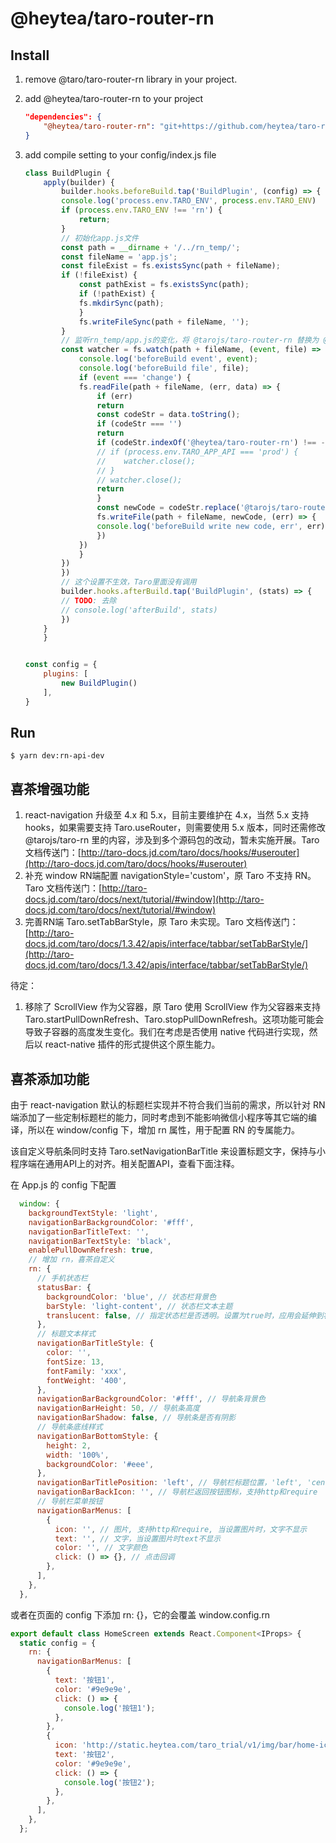 # @heytea/taro-router-rn

## Install

1. remove @taro/taro-router-rn library in your project.
2. add @heytea/taro-router-rn to your project

    ```json
    "dependencies": {
        "@heytea/taro-router-rn": "git+https://github.com/heytea/taro-router-rn.git"
    }
    ```
3. add compile setting to your config/index.js file

    ```javascript
    class BuildPlugin {
        apply(builder) {
            builder.hooks.beforeBuild.tap('BuildPlugin', (config) => {
            console.log('process.env.TARO_ENV', process.env.TARO_ENV)
            if (process.env.TARO_ENV !== 'rn') {
                return;
            }
            // 初始化app.js文件
            const path = __dirname + '/../rn_temp/';
            const fileName = 'app.js';
            const fileExist = fs.existsSync(path + fileName);
            if (!fileExist) {
                const pathExist = fs.existsSync(path);
                if (!pathExist) {
                fs.mkdirSync(path);
                }
                fs.writeFileSync(path + fileName, '');
            }
            // 监听rn_temp/app.js的变化，将 @tarojs/taro-router-rn 替换为 @heytea/taro-router-rn
            const watcher = fs.watch(path + fileName, (event, file) => {
                console.log('beforeBuild event', event);
                console.log('beforeBuild file', file);
                if (event === 'change') {
                fs.readFile(path + fileName, (err, data) => {
                    if (err)
                    return
                    const codeStr = data.toString();
                    if (codeStr === '')
                    return
                    if (codeStr.indexOf('@heytea/taro-router-rn') !== -1) {
                    // if (process.env.TARO_APP_API === 'prod') {
                    //    watcher.close();
                    // }
                    // watcher.close();
                    return
                    }
                    const newCode = codeStr.replace('@tarojs/taro-router-rn', '@heytea/taro-router-rn')
                    fs.writeFile(path + fileName, newCode, (err) => {
                    console.log('beforeBuild write new code, err', err);
                    })
                })
                }
            })
            })
            // 这个设置不生效，Taro里面没有调用
            builder.hooks.afterBuild.tap('BuildPlugin', (stats) => {
            // TODO: 去除
            // console.log('afterBuild', stats)
            })
        }
        }


    const config = { 
        plugins: [
            new BuildPlugin()
        ],
    }
    ```

## Run

```
$ yarn dev:rn-api-dev
```

## 喜茶增强功能

1. react-navigation 升级至 4.x 和 5.x，目前主要维护在 4.x，当然 5.x 支持 hooks，如果需要支持 Taro.useRouter，则需要使用 5.x 版本，同时还需修改 @tarojs/taro-rn 里的内容，涉及到多个源码包的改动，暂未实施开展。Taro 文档传送门：[http://taro-docs.jd.com/taro/docs/hooks/#userouter](http://taro-docs.jd.com/taro/docs/hooks/#userouter)
2. 补充 window RN端配置 navigationStyle='custom'，原 Taro 不支持 RN。Taro 文档传送门：[http://taro-docs.jd.com/taro/docs/next/tutorial/#window](http://taro-docs.jd.com/taro/docs/next/tutorial/#window)
3. 完善RN端 Taro.setTabBarStyle，原 Taro 未实现。Taro 文档传送门：[http://taro-docs.jd.com/taro/docs/1.3.42/apis/interface/tabbar/setTabBarStyle/](http://taro-docs.jd.com/taro/docs/1.3.42/apis/interface/tabbar/setTabBarStyle/)



待定：

1. 移除了 ScrollView 作为父容器，原 Taro 使用 ScrollView 作为父容器来支持 Taro.startPullDownRefresh、Taro.stopPullDownRefresh。这项功能可能会导致子容器的高度发生变化。我们在考虑是否使用 native 代码进行实现，然后以 react-native 插件的形式提供这个原生能力。

## 喜茶添加功能

由于 react-navigation 默认的标题栏实现并不符合我们当前的需求，所以针对 RN 端添加了一些定制标题栏的能力，同时考虑到不能影响微信小程序等其它端的编译，所以在 window/config 下，增加 rn 属性，用于配置 RN 的专属能力。

该自定义导航条同时支持 Taro.setNavigationBarTitle 来设置标题文字，保持与小程序端在通用API上的对齐。相关配置API，查看下面注释。

在 App.js 的 config 下配置

```javascript
  window: {
    backgroundTextStyle: 'light',
    navigationBarBackgroundColor: '#fff',
    navigationBarTitleText: '',
    navigationBarTextStyle: 'black',
    enablePullDownRefresh: true,
    // 增加 rn，喜茶自定义
    rn: {
      // 手机状态栏
      statusBar: { 
        backgroundColor: 'blue', // 状态栏背景色
        barStyle: 'light-content', // 状态栏文本主题
        translucent: false, // 指定状态栏是否透明。设置为true时，应用会延伸到状态栏之下绘制（即所谓“沉浸式”——被状态栏遮住一部分）。常和带有半透明背景色的状态栏搭配使用。
      }, 
      // 标题文本样式
      navigationBarTitleStyle: {
        color: '',
        fontSize: 13,
        fontFamily: 'xxx',
        fontWeight: '400',
      },
      navigationBarBackgroundColor: '#fff', // 导航条背景色
      navigationBarHeight: 50, // 导航条高度
      navigationBarShadow: false, // 导航条是否有阴影
      // 导航条底线样式
      navigationBarBottomStyle: {
        height: 2,
        width: '100%',
        backgroundColor: '#eee',
      },
      navigationBarTitlePosition: 'left', // 导航栏标题位置，'left', 'center'
      navigationBarBackIcon: '', // 导航栏返回按钮图标，支持http和require
      // 导航栏菜单按钮
      navigationBarMenus: [
        {
          icon: '', // 图片, 支持http和require, 当设置图片时，文字不显示
          text: '', // 文字，当设置图片时text不显示
          color: '', // 文字颜色
          click: () => {}, // 点击回调
        },
      ], 
    },
  },
```

或者在页面的 config 下添加 rn: {}，它的会覆盖 window.config.rn

```javascript
export default class HomeScreen extends React.Component<IProps> {
  static config = {
    rn: {
      navigationBarMenus: [
        {
          text: '按钮1',
          color: '#9e9e9e',
          click: () => {
            console.log('按钮1');
          },
        },
        {
          icon: 'http://static.heytea.com/taro_trial/v1/img/bar/home-icon-normal.png',
          text: '按钮2',
          color: '#9e9e9e',
          click: () => {
            console.log('按钮2');
          },
        },
      ],
    },
  };
```
